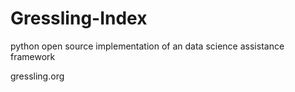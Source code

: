# Gressling-Index

python open source implementation of an data science assistance framework

gressling.org